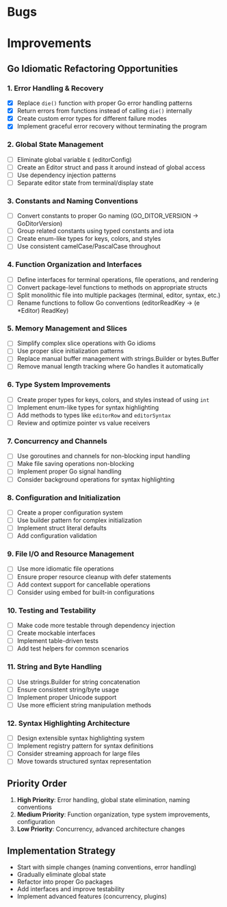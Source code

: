 # Bugs

# Improvements

## Go Idiomatic Refactoring Opportunities

### 1. Error Handling & Recovery

- [x] Replace `die()` function with proper Go error handling patterns
- [x] Return errors from functions instead of calling `die()` internally
- [x] Create custom error types for different failure modes
- [x] Implement graceful error recovery without terminating the program

### 2. Global State Management

- [ ] Eliminate global variable `E` (editorConfig)
- [ ] Create an Editor struct and pass it around instead of global access
- [ ] Use dependency injection patterns
- [ ] Separate editor state from terminal/display state

### 3. Constants and Naming Conventions

- [ ] Convert constants to proper Go naming (GO_DITOR_VERSION → GoDitorVersion)
- [ ] Group related constants using typed constants and iota
- [ ] Create enum-like types for keys, colors, and styles
- [ ] Use consistent camelCase/PascalCase throughout

### 4. Function Organization and Interfaces

- [ ] Define interfaces for terminal operations, file operations, and rendering
- [ ] Convert package-level functions to methods on appropriate structs
- [ ] Split monolithic file into multiple packages (terminal, editor, syntax, etc.)
- [ ] Rename functions to follow Go conventions (editorReadKey → (e \*Editor) ReadKey)

### 5. Memory Management and Slices

- [ ] Simplify complex slice operations with Go idioms
- [ ] Use proper slice initialization patterns
- [ ] Replace manual buffer management with strings.Builder or bytes.Buffer
- [ ] Remove manual length tracking where Go handles it automatically

### 6. Type System Improvements

- [ ] Create proper types for keys, colors, and styles instead of using `int`
- [ ] Implement enum-like types for syntax highlighting
- [ ] Add methods to types like `editorRow` and `editorSyntax`
- [ ] Review and optimize pointer vs value receivers

### 7. Concurrency and Channels

- [ ] Use goroutines and channels for non-blocking input handling
- [ ] Make file saving operations non-blocking
- [ ] Implement proper Go signal handling
- [ ] Consider background operations for syntax highlighting

### 8. Configuration and Initialization

- [ ] Create a proper configuration system
- [ ] Use builder pattern for complex initialization
- [ ] Implement struct literal defaults
- [ ] Add configuration validation

### 9. File I/O and Resource Management

- [ ] Use more idiomatic file operations
- [ ] Ensure proper resource cleanup with defer statements
- [ ] Add context support for cancellable operations
- [ ] Consider using embed for built-in configurations

### 10. Testing and Testability

- [ ] Make code more testable through dependency injection
- [ ] Create mockable interfaces
- [ ] Implement table-driven tests
- [ ] Add test helpers for common scenarios

### 11. String and Byte Handling

- [ ] Use strings.Builder for string concatenation
- [ ] Ensure consistent string/byte usage
- [ ] Implement proper Unicode support
- [ ] Use more efficient string manipulation methods

### 12. Syntax Highlighting Architecture

- [ ] Design extensible syntax highlighting system
- [ ] Implement registry pattern for syntax definitions
- [ ] Consider streaming approach for large files
- [ ] Move towards structured syntax representation

## Priority Order

1. **High Priority**: Error handling, global state elimination, naming conventions
2. **Medium Priority**: Function organization, type system improvements, configuration
3. **Low Priority**: Concurrency, advanced architecture changes

## Implementation Strategy

- Start with simple changes (naming conventions, error handling)
- Gradually eliminate global state
- Refactor into proper Go packages
- Add interfaces and improve testability
- Implement advanced features (concurrency, plugins)
